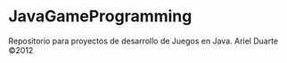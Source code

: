 JavaGameProgramming
===================

Repositorio para proyectos de desarrollo de Juegos en Java. Ariel Duarte ©2012